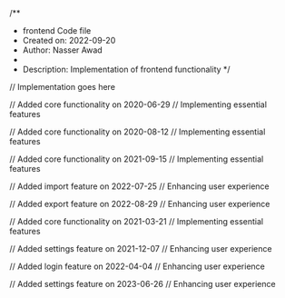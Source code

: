 /**
 * frontend Code file
 * Created on: 2022-09-20
 * Author: Nasser Awad
 *
 * Description: Implementation of frontend functionality
 */
 
// Implementation goes here


// Added core functionality on 2020-06-29
// Implementing essential features

// Added core functionality on 2020-08-12
// Implementing essential features

// Added core functionality on 2021-09-15
// Implementing essential features

// Added import feature on 2022-07-25
// Enhancing user experience

// Added export feature on 2022-08-29
// Enhancing user experience

// Added core functionality on 2021-03-21
// Implementing essential features

// Added settings feature on 2021-12-07
// Enhancing user experience

// Added login feature on 2022-04-04
// Enhancing user experience

// Added settings feature on 2023-06-26
// Enhancing user experience
